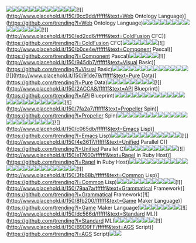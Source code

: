 [![](http://www.placehold.it/150/ff2b2b/ffffff&text=Mercury)](https://github.com/trending?l=Mercury)[![](http://www.placehold.it/150/2b7489/ffffff&text=TypeScript)](https://github.com/trending?l=TypeScript)[![](http://www.placehold.it/150/5a6986/ffffff&text=PureBasic)](https://github.com/trending?l=PureBasic)[![](http://www.placehold.it/150/6866fb/ffffff&text=Objective-C++)](https://github.com/trending?l=Objective-C++)[![](http://www.placehold.it/150/0579aa/ffffff&text=Self)](https://github.com/trending?l=Self)[![](http://www.placehold.it/150/db5855/ffffff&text=edn)](https://github.com/trending?l=edn)[![](http://www.placehold.it/150/87AED7/ffffff&text=NewLisp)](https://github.com/trending?l=NewLisp)[![](http://www.placehold.it/150/358a5b/ffffff&text=Rebol)](https://github.com/trending?l=Rebol)[![](http://www.placehold.it/150/00cafe/ffffff&text=Frege)](https://github.com/trending?l=Frege)[![](http://www.placehold.it/150/00B4AB/ffffff&text=Dart)](https://github.com/trending?l=Dart)[![](http://www.placehold.it/150/a957b0/ffffff&text=AspectJ)](https://github.com/trending?l=AspectJ)[![](http://www.placehold.it/150/89e051/ffffff&text=Shell)](https://github.com/trending?l=Shell)[![](http://www.placehold.it/150/9cc9dd/ffffff&text=Web Ontology Language)](https://github.com/trending?l=Web Ontology Language)[![](http://www.placehold.it/150/403a40/ffffff&text=xBase)](https://github.com/trending?l=xBase)[![](http://www.placehold.it/150/946d57/ffffff&text=Eiffel)](https://github.com/trending?l=Eiffel)[![](http://www.placehold.it/150/7e7eff/ffffff&text=Nix)](https://github.com/trending?l=Nix)[![](http://www.placehold.it/150/77d9fb/ffffff&text=RAML)](https://github.com/trending?l=RAML)[![](http://www.placehold.it/150/b7e1f4/ffffff&text=MTML)](https://github.com/trending?l=MTML)[![](http://www.placehold.it/150/6e4a7e/ffffff&text=Elixir)](https://github.com/trending?l=Elixir)[![](http://www.placehold.it/150/B34936/ffffff&text=SAS)](https://github.com/trending?l=SAS)[![](http://www.placehold.it/150/315665/ffffff&text=Agda)](https://github.com/trending?l=Agda)[![](http://www.placehold.it/150/7582D1/ffffff&text=wisp)](https://github.com/trending?l=wisp)[![](http://www.placehold.it/150/fcd46d/ffffff&text=D)](https://github.com/trending?l=D)[![](http://www.placehold.it/150/EA4DFA/ffffff&text=Kotlin)](https://github.com/trending?l=Kotlin)[![](http://www.placehold.it/150/f7ede0/ffffff&text=Opal)](https://github.com/trending?l=Opal)[![](http://www.placehold.it/150/776791/ffffff&text=Crystal)](https://github.com/trending?l=Crystal)[![](http://www.placehold.it/150/438eff/ffffff&text=Objective-C)](https://github.com/trending?l=Objective-C)[![](http://www.placehold.it/150/ed2cd6/ffffff&text=ColdFusion CFC)](https://github.com/trending?l=ColdFusion CFC)[![](http://www.placehold.it/150/fab738/ffffff&text=Oz)](https://github.com/trending?l=Oz)[![](http://www.placehold.it/150/c7a938/ffffff&text=Mirah)](https://github.com/trending?l=Mirah)[![](http://www.placehold.it/150/ff0c5a/ffffff&text=Objective-J)](https://github.com/trending?l=Objective-J)[![](http://www.placehold.it/150/01a9d6/ffffff&text=Handlebars)](https://github.com/trending?l=Handlebars)[![](http://www.placehold.it/150/82937f/ffffff&text=Gosu)](https://github.com/trending?l=Gosu)[![](http://www.placehold.it/150/701516/ffffff&text=Ruby)](https://github.com/trending?l=Ruby)[![](http://www.placehold.it/150/b0ce4e/ffffff&text=Component Pascal)](https://github.com/trending?l=Component Pascal)[![](http://www.placehold.it/150/aa2afe/ffffff&text=Arc)](https://github.com/trending?l=Arc)[![](http://www.placehold.it/150/2F2530/ffffff&text=Brainfuck)](https://github.com/trending?l=Brainfuck)[![](http://www.placehold.it/150/009917/ffffff&text=Nit)](https://github.com/trending?l=Nit)[![](http://www.placehold.it/150/5A8164/ffffff&text=APL)](https://github.com/trending?l=APL)[![](http://www.placehold.it/150/375eab/ffffff&text=Go)](https://github.com/trending?l=Go)[![](http://www.placehold.it/150/945db7/ffffff&text=Visual Basic)](https://github.com/trending?l=Visual Basic)[![](http://www.placehold.it/150/4F5D95/ffffff&text=PHP)](https://github.com/trending?l=PHP)[![](http://www.placehold.it/150/ccccff/ffffff&text=Cirru)](https://github.com/trending?l=Cirru)[![](http://www.placehold.it/150/3F3F3F/ffffff&text=SQF)](https://github.com/trending?l=SQF)[![](http://www.placehold.it/150/e4cc98/ffffff&text=Glyph)](https://github.com/trending?l=Glyph)[![](http://www.placehold.it/150/b07219/ffffff&text=Java)](https://github.com/trending?l=Java)[![](http://www.placehold.it/150/7dd3b0/ffffff&text=Scala)](https://github.com/trending?l=Scala)[![](http://www.placehold.it/150/427819/ffffff&text=Makefile)](https://github.com/trending?l=Makefile)[![](http://www.placehold.it/150/ed2cd6/ffffff&text=ColdFusion)](https://github.com/trending?l=ColdFusion)[![](http://www.placehold.it/150/0298c3/ffffff&text=Perl)](https://github.com/trending?l=Perl)[![](http://www.placehold.it/150/000080/ffffff&text=Lua)](https://github.com/trending?l=Lua)[![](http://www.placehold.it/150/b2b7f8/ffffff&text=Verilog)](https://github.com/trending?l=Verilog)[![](http://www.placehold.it/150/636746/ffffff&text=Factor)](https://github.com/trending?l=Factor)[![](http://www.placehold.it/150/f7941e/ffffff&text=Haxe)](https://github.com/trending?l=Haxe)[![](http://www.placehold.it/150/91de79/ffffff&text=Pure Data)](https://github.com/trending?l=Pure Data)[![](http://www.placehold.it/150/341708/ffffff&text=Forth)](https://github.com/trending?l=Forth)[![](http://www.placehold.it/150/ee0000/ffffff&text=Red)](https://github.com/trending?l=Red)[![](http://www.placehold.it/150/7790B2/ffffff&text=Hy)](https://github.com/trending?l=Hy)[![](http://www.placehold.it/150/1F1F1F/ffffff&text=Volt)](https://github.com/trending?l=Volt)[![](http://www.placehold.it/150/3d9970/ffffff&text=LSL)](https://github.com/trending?l=LSL)[![](http://www.placehold.it/150/913960/ffffff&text=eC)](https://github.com/trending?l=eC)[![](http://www.placehold.it/150/244776/ffffff&text=CoffeeScript)](https://github.com/trending?l=CoffeeScript)[![](http://www.placehold.it/150/e44b23/ffffff&text=HTML)](https://github.com/trending?l=HTML)[![](http://www.placehold.it/150/2ACCA8/ffffff&text=API Blueprint)](https://github.com/trending?l=API Blueprint)[![](http://www.placehold.it/150/ffac45/ffffff&text=Swift)](https://github.com/trending?l=Swift)[![](http://www.placehold.it/150/555555/ffffff&text=C)](https://github.com/trending?l=C)[![](http://www.placehold.it/150/6594b9/ffffff&text=AutoHotkey)](https://github.com/trending?l=AutoHotkey)[![](http://www.placehold.it/150/FEFE00/ffffff&text=Isabelle)](https://github.com/trending?l=Isabelle)[![](http://www.placehold.it/150/db901e/ffffff&text=Clarion)](https://github.com/trending?l=Clarion)[![](http://www.placehold.it/150/d4bec1/ffffff&text=Boo)](https://github.com/trending?l=Boo)[![](http://www.placehold.it/150/1C3552/ffffff&text=AutoIt)](https://github.com/trending?l=AutoIt)[![](http://www.placehold.it/150/db5855/ffffff&text=Clojure)](https://github.com/trending?l=Clojure)[![](http://www.placehold.it/150/dea584/ffffff&text=Rust)](https://github.com/trending?l=Rust)[![](http://www.placehold.it/150/74283c/ffffff&text=Prolog)](https://github.com/trending?l=Prolog)[![](http://www.placehold.it/150/5c7611/ffffff&text=SourcePawn)](https://github.com/trending?l=SourcePawn)[![](http://www.placehold.it/150/E6EFBB/ffffff&text=AMPL)](https://github.com/trending?l=AMPL)[![](http://www.placehold.it/150/4d41b1/ffffff&text=FORTRAN)](https://github.com/trending?l=FORTRAN)[![](http://www.placehold.it/150/9DC3FF/ffffff&text=ANTLR)](https://github.com/trending?l=ANTLR)[![](http://www.placehold.it/150/0e60e3/ffffff&text=Harbour)](https://github.com/trending?l=Harbour)[![](http://www.placehold.it/150/e4cc98/ffffff&text=Tcl)](https://github.com/trending?l=Tcl)[![](http://www.placehold.it/150/cd6400/ffffff&text=BlitzMax)](https://github.com/trending?l=BlitzMax)[![](http://www.placehold.it/150/fcd7de/ffffff&text=PigLatin)](https://github.com/trending?l=PigLatin)[![](http://www.placehold.it/150/999999/ffffff&text=Lasso)](https://github.com/trending?l=Lasso)[![](http://www.placehold.it/150/8a1267/ffffff&text=ECL)](https://github.com/trending?l=ECL)[![](http://www.placehold.it/150/adb2cb/ffffff&text=VHDL)](https://github.com/trending?l=VHDL)[![](http://www.placehold.it/150/60B5CC/ffffff&text=Elm)](https://github.com/trending?l=Elm)[![](http://www.placehold.it/150/7fa2a7/ffffff&text=Propeller Spin)](https://github.com/trending?l=Propeller Spin)[![](http://www.placehold.it/150/a3522f/ffffff&text=IDL)](https://github.com/trending?l=IDL)[![](http://www.placehold.it/150/1ac620/ffffff&text=ATS)](https://github.com/trending?l=ATS)[![](http://www.placehold.it/150/02f88c/ffffff&text=Ada)](https://github.com/trending?l=Ada)[![](http://www.placehold.it/150/c9df40/ffffff&text=Nu)](https://github.com/trending?l=Nu)[![](http://www.placehold.it/150/004200/ffffff&text=LFE)](https://github.com/trending?l=LFE)[![](http://www.placehold.it/150/46390b/ffffff&text=SuperCollider)](https://github.com/trending?l=SuperCollider)[![](http://www.placehold.it/150/cdd0e3/ffffff&text=Oxygene)](https://github.com/trending?l=Oxygene)[![](http://www.placehold.it/150/6a40fd/ffffff&text=ASP)](https://github.com/trending?l=ASP)[![](http://www.placehold.it/150/6E4C13/ffffff&text=Assembly)](https://github.com/trending?l=Assembly)[![](http://www.placehold.it/150/f0a9f0/ffffff&text=Gnuplot)](https://github.com/trending?l=Gnuplot)[![](http://www.placehold.it/150/DBCA00/ffffff&text=JFlex)](https://github.com/trending?l=JFlex)[![](http://www.placehold.it/150/0aa0ff/ffffff&text=NetLinx)](https://github.com/trending?l=NetLinx)[![](http://www.placehold.it/150/178600/ffffff&text=C#)](https://github.com/trending?l=C#)[![](http://www.placehold.it/150/45f715/ffffff&text=Turing)](https://github.com/trending?l=Turing)[![](http://www.placehold.it/150/fbe5cd/ffffff&text=Vala)](https://github.com/trending?l=Vala)[![](http://www.placehold.it/150/0096D8/ffffff&text=Processing)](https://github.com/trending?l=Processing)[![](http://www.placehold.it/150/bd79d1/ffffff&text=Arduino)](https://github.com/trending?l=Arduino)[![](http://www.placehold.it/150/88ccff/ffffff&text=FLUX)](https://github.com/trending?l=FLUX)[![](http://www.placehold.it/150/ff6375/ffffff&text=NetLogo)](https://github.com/trending?l=NetLogo)[![](http://www.placehold.it/150/563d7c/ffffff&text=CSS)](https://github.com/trending?l=CSS)[![](http://www.placehold.it/150/c065db/ffffff&text=Emacs Lisp)](https://github.com/trending?l=Emacs Lisp)[![](http://www.placehold.it/150/646464/ffffff&text=SaltStack)](https://github.com/trending?l=SaltStack)[![](http://www.placehold.it/150/44a51c/ffffff&text=QML)](https://github.com/trending?l=QML)[![](http://www.placehold.it/150/005390/ffffff&text=Pike)](https://github.com/trending?l=Pike)[![](http://www.placehold.it/150/cc9900/ffffff&text=LOLCODE)](https://github.com/trending?l=LOLCODE)[![](http://www.placehold.it/150/b0b77e/ffffff&text=ooc)](https://github.com/trending?l=ooc)[![](http://www.placehold.it/150/99DA07/ffffff&text=XC)](https://github.com/trending?l=XC)[![](http://www.placehold.it/150/9EEDFF/ffffff&text=J)](https://github.com/trending?l=J)[![](http://www.placehold.it/150/f97732/ffffff&text=Mask)](https://github.com/trending?l=Mask)[![](http://www.placehold.it/150/FFF4F3/ffffff&text=EmberScript)](https://github.com/trending?l=EmberScript)[![](http://www.placehold.it/150/3D6117/ffffff&text=TeX)](https://github.com/trending?l=TeX)[![](http://www.placehold.it/150/3d3c6e/ffffff&text=Nemerle)](https://github.com/trending?l=Nemerle)[![](http://www.placehold.it/150/28431f/ffffff&text=KRL)](https://github.com/trending?l=KRL)[![](http://www.placehold.it/150/4e3617/ffffff&text=Unified Parallel C)](https://github.com/trending?l=Unified Parallel C)[![](http://www.placehold.it/150/88562A/ffffff&text=Golo)](https://github.com/trending?l=Golo)[![](http://www.placehold.it/150/7b9db4/ffffff&text=Fancy)](https://github.com/trending?l=Fancy)[![](http://www.placehold.it/150/3be133/ffffff&text=OCaml)](https://github.com/trending?l=OCaml)[![](http://www.placehold.it/150/120F14/ffffff&text=Shen)](https://github.com/trending?l=Shen)[![](http://www.placehold.it/150/b0ce4e/ffffff&text=Pascal)](https://github.com/trending?l=Pascal)[![](http://www.placehold.it/150/b845fc/ffffff&text=F#)](https://github.com/trending?l=F#)[![](http://www.placehold.it/150/332A77/ffffff&text=Puppet)](https://github.com/trending?l=Puppet)[![](http://www.placehold.it/150/882B0F/ffffff&text=ActionScript)](https://github.com/trending?l=ActionScript)[![](http://www.placehold.it/150/88dddd/ffffff&text=Diff)](https://github.com/trending?l=Diff)[![](http://www.placehold.it/150/e17600/ffffff&text=Ragel in Ruby Host)](https://github.com/trending?l=Ragel in Ruby Host)[![](http://www.placehold.it/150/dbded5/ffffff&text=Fantom)](https://github.com/trending?l=Fantom)[![](http://www.placehold.it/150/118f9e/ffffff&text=Zephir)](https://github.com/trending?l=Zephir)[![](http://www.placehold.it/150/596706/ffffff&text=Smalltalk)](https://github.com/trending?l=Smalltalk)[![](http://www.placehold.it/150/447265/ffffff&text=DM)](https://github.com/trending?l=DM)[![](http://www.placehold.it/150/078193/ffffff&text=Ioke)](https://github.com/trending?l=Ioke)[![](http://www.placehold.it/150/d80074/ffffff&text=PogoScript)](https://github.com/trending?l=PogoScript)[![](http://www.placehold.it/150/499886/ffffff&text=LiveScript)](https://github.com/trending?l=LiveScript)[![](http://www.placehold.it/150/f1e05a/ffffff&text=JavaScript)](https://github.com/trending?l=JavaScript)[![](http://www.placehold.it/150/199f4b/ffffff&text=VimL)](https://github.com/trending?l=VimL)[![](http://www.placehold.it/150/1D222D/ffffff&text=PureScript)](https://github.com/trending?l=PureScript)[![](http://www.placehold.it/150/E8274B/ffffff&text=ABAP)](https://github.com/trending?l=ABAP)[![](http://www.placehold.it/150/bb92ac/ffffff&text=Matlab)](https://github.com/trending?l=Matlab)[![](http://www.placehold.it/150/007eff/ffffff&text=Slash)](https://github.com/trending?l=Slash)[![](http://www.placehold.it/150/198ce7/ffffff&text=R)](https://github.com/trending?l=R)[![](http://www.placehold.it/150/B83998/ffffff&text=Erlang)](https://github.com/trending?l=Erlang)[![](http://www.placehold.it/150/cc0000/ffffff&text=Pan)](https://github.com/trending?l=Pan)[![](http://www.placehold.it/150/652B81/ffffff&text=LookML)](https://github.com/trending?l=LookML)[![](http://www.placehold.it/150/814C05/ffffff&text=Eagle)](https://github.com/trending?l=Eagle)[![](http://www.placehold.it/150/1e4aec/ffffff&text=Scheme)](https://github.com/trending?l=Scheme)[![](http://www.placehold.it/150/800000/ffffff&text=Squirrel)](https://github.com/trending?l=Squirrel)[![](http://www.placehold.it/150/3572A5/ffffff&text=Python)](https://github.com/trending?l=Python)[![](http://www.placehold.it/150/c4a79c/ffffff&text=Max)](https://github.com/trending?l=Max)[![](http://www.placehold.it/150/3fb68b/ffffff&text=Common Lisp)](https://github.com/trending?l=Common Lisp)[![](http://www.placehold.it/150/A8FF97/ffffff&text=Latte)](https://github.com/trending?l=Latte)[![](http://www.placehold.it/150/5232e7/ffffff&text=XQuery)](https://github.com/trending?l=XQuery)[![](http://www.placehold.it/150/cabbff/ffffff&text=Omgrofl)](https://github.com/trending?l=Omgrofl)[![](http://www.placehold.it/150/37775b/ffffff&text=Nimrod)](https://github.com/trending?l=Nimrod)[![](http://www.placehold.it/150/DAE1C2/ffffff&text=SystemVerilog)](https://github.com/trending?l=SystemVerilog)[![](http://www.placehold.it/150/8dc63f/ffffff&text=Chapel)](https://github.com/trending?l=Chapel)[![](http://www.placehold.it/150/e69f56/ffffff&text=Groovy)](https://github.com/trending?l=Groovy)[![](http://www.placehold.it/150/6c616e/ffffff&text=Dylan)](https://github.com/trending?l=Dylan)[![](http://www.placehold.it/150/ccce35/ffffff&text=E)](https://github.com/trending?l=E)[![](http://www.placehold.it/150/f3ca0a/ffffff&text=Parrot)](https://github.com/trending?l=Parrot)[![](http://www.placehold.it/150/79aa7a/ffffff&text=Grammatical Framework)](https://github.com/trending?l=Grammatical Framework)[![](http://www.placehold.it/150/8fb200/ffffff&text=Game Maker Language)](https://github.com/trending?l=Game Maker Language)[![](http://www.placehold.it/150/6600cc/ffffff&text=Papyrus)](https://github.com/trending?l=Papyrus)[![](http://www.placehold.it/150/f34b7d/ffffff&text=C++)](https://github.com/trending?l=C++)[![](http://www.placehold.it/150/747faa/ffffff&text=NetLinx+ERB)](https://github.com/trending?l=NetLinx+ERB)[![](http://www.placehold.it/150/3F85AF/ffffff&text=Clean)](https://github.com/trending?l=Clean)[![](http://www.placehold.it/150/cc5c24/ffffff&text=Alloy)](https://github.com/trending?l=Alloy)[![](http://www.placehold.it/150/dbb284/ffffff&text=PAWN)](https://github.com/trending?l=PAWN)[![](http://www.placehold.it/150/a54c4d/ffffff&text=UnrealScript)](https://github.com/trending?l=UnrealScript)[![](http://www.placehold.it/150/dc566d/ffffff&text=Standard ML)](https://github.com/trending?l=Standard ML)[![](http://www.placehold.it/150/ff8f77/ffffff&text=Slim)](https://github.com/trending?l=Slim)[![](http://www.placehold.it/150/0000fb/ffffff&text=Perl6)](https://github.com/trending?l=Perl6)[![](http://www.placehold.it/150/a270ba/ffffff&text=Julia)](https://github.com/trending?l=Julia)[![](http://www.placehold.it/150/29b544/ffffff&text=Haskell)](https://github.com/trending?l=Haskell)[![](http://www.placehold.it/150/a9188d/ffffff&text=Io)](https://github.com/trending?l=Io)[![](http://www.placehold.it/150/cc0088/ffffff&text=Rouge)](https://github.com/trending?l=Rouge)[![](http://www.placehold.it/150/22228f/ffffff&text=Racket)](https://github.com/trending?l=Racket)[![](http://www.placehold.it/150/B9D9FF/ffffff&text=AGS Script)](https://github.com/trending?l=AGS Script)[![](http://www.placehold.it/150/cca760/ffffff&text=Dogescript)](https://github.com/trending?l=Dogescript)[![](http://www.placehold.it/150/94B0C7/ffffff&text=nesC)](https://github.com/trending?l=nesC)